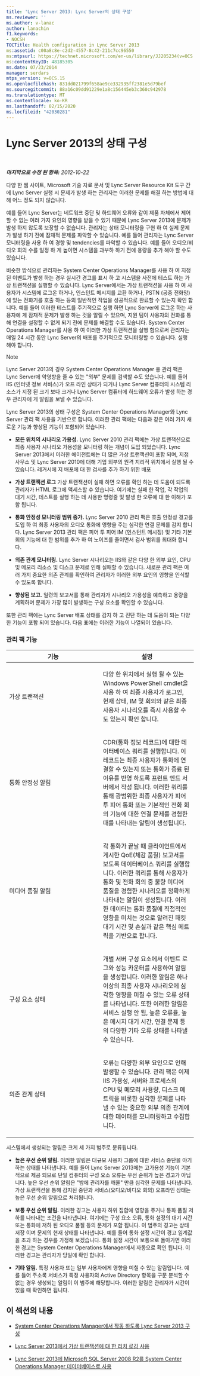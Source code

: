 ```yaml
---
title: 'Lync Server 2013: Lync Server의 상태 구성'
ms.reviewer: ''
ms.author: v-lanac
author: lanachin
f1.keywords:
- NOCSH
TOCTitle: Health configuration in Lync Server 2013
ms:assetid: c00a8c8e-c2d2-4557-8c42-211c7cc96550
ms:mtpsurl: https://technet.microsoft.com/en-us/library/JJ205234(v=OCS.15)
ms:contentKeyID: 48185305
ms.date: 07/23/2014
manager: serdars
mtps_version: v=OCS.15
ms.openlocfilehash: 831dd021799f658ae9ce332935ff2381e5d79bef
ms.sourcegitcommit: 88a16c09dd91229e1a8c156445eb3c360c942978
ms.translationtype: MT
ms.contentlocale: ko-KR
ms.lasthandoff: 02/15/2020
ms.locfileid: "42030281"
---
```

<div data-xmlns="http://www.w3.org/1999/xhtml">

<div class="topic" data-xmlns="http://www.w3.org/1999/xhtml" data-msxsl="urn:schemas-microsoft-com:xslt" data-cs="http://msdn.microsoft.com/">

<div data-asp="http://msdn2.microsoft.com/asp">

# <a name="health-configuration-in-lync-server-2013"></a>Lync Server 2013의 상태 구성

</div>

<div id="mainSection">

<div id="mainBody">

<span> </span>

_**마지막으로 수정 된 항목:** 2012-10-22_

다양 한 웹 사이트, Microsoft 기술 자료 문서 및 Lync Server Resource Kit 도구 간에 Lync Server 실행 시 문제가 발생 하는 관리자는 이러한 문제를 해결 하는 방법에 대해 어느 정도 되지 않습니다.

예를 들어 Lync Server는 네트워크 중단 및 하드웨어 오류와 같이 제품 자체에서 제어할 수 없는 여러 가지 요인의 영향을 받을 수 있기 때문에 Lync Server 2013에 문제가 발생 하지 않도록 보장할 수 없습니다. 관리자는 상태 모니터링을 구현 하 여 실제 문제가 발생 하기 전에 잠재적 문제를 파악할 수 있습니다. 예를 들어 관리자는 Lync Server 모니터링을 사용 하 여 경향 및 tendencies를 파악할 수 있습니다. 예를 들어 오디오/비디오 회의 수를 일정 하 게 높이면 시스템을 과부하 하기 전에 용량을 추가 해야 할 수도 있습니다.

비슷한 방식으로 관리자는 System Center Operations Manager를 사용 하 여 지정 된 이벤트가 발생 하는 경우 실시간 경고를 표시 하 고 시스템을 사전에 테스트 하는 가상 트랜잭션을 실행할 수 있습니다. Lync Server에서는 가상 트랜잭션을 사용 하 여 사용자가 시스템에 로그온 하거나, 인스턴트 메시지를 교환 하거나, PSTN (공중 전화망)에 있는 전화기를 호출 하는 등의 일반적인 작업을 성공적으로 완료할 수 있는지 확인 합니다. 예를 들어 이러한 테스트를 주기적으로 실행 하면 Lync Server에 로그온 하는 사용자에 게 잠재적 문제가 발생 하는 것을 알릴 수 있으며, 지원 팀이 사용자의 전화를 통해 연결을 설정할 수 없게 되기 전에 문제를 해결할 수도 있습니다. System Center Operations Manager를 사용 하 여 이러한 가상 트랜잭션을 실행 함으로써 관리자는 매일 24 시간 동안 Lync Server의 배포를 주기적으로 모니터링할 수 있습니다. 실행 해야 합니다.

<div>


> [!NOTE]  
> Lync Server 2013의 경우 System Center Operations Manager 용 관리 팩은 Lync Server에 악영향을 줄 수 있는 "외부" 문제를 검색할 수도 있습니다. 예를 들어 IIS (인터넷 정보 서비스)가 오프 라인 상태가 되거나 Lync Server 컴퓨터의 시스템 리소스가 지정 된 크기 보다 크거나 Lync Server 컴퓨터에 하드웨어 오류가 발생 하는 경우 관리자에 게 알림을 보낼 수 있습니다.



</div>

Lync Server 2013의 상태 구성은 System Center Operations Manager와 Lync Server 관리 팩 사용을 기반으로 합니다. 이러한 관리 팩에는 다음과 같은 여러 가지 새로운 기능과 향상된 기능이 포함되어 있습니다.

  - **모든 위치의 시나리오 가용성.** Lync Server 2010 관리 팩에는 가상 트랜잭션으로 최종 사용자 시나리오 가용성을 모니터링 하는 개념이 도입 되었습니다. Lync Server 2013에서 이러한 에이전트에는 더 많은 가상 트랜잭션이 포함 되며, 지점 사무소 및 Lync Server 2010에 대해 기업 외부의 원격 지리적 위치에서 실행 될 수 있습니다. 레거시에 지 배포에 대 한 검사를 추가 하기 위한 배포

  - **가상 트랜잭션 로그** 가상 트랜잭션이 실패 하면 오류를 확인 하는 데 도움이 되도록 관리자가 HTML 로그에 액세스할 수 있습니다. 여기에는 실패 한 작업, 각 작업의 대기 시간, 테스트를 실행 하는 데 사용한 명령줄 및 발생 한 오류에 대 한 이해가 포함 됩니다.

  - **통화 안정성 모니터링 범위 증가.** Lync Server 2010 관리 팩은 호출 안정성 경고를 도입 하 여 최종 사용자의 오디오 통화에 영향을 주는 심각한 연결 문제를 감지 합니다. Lync Server 2013 관리 팩은 피어 투 피어 IM (인스턴트 메시징) 및 기타 기본 회의 기능에 대 한 범위를 추가 하 여 노이즈를 줄이면서 검사 범위를 최대화 합니다.

  - **의존 관계 모니터링.** Lync Server 시나리오는 IIS와 같은 다양 한 외부 요인, CPU 및 메모리 리소스 및 디스크 문제로 인해 실패할 수 있습니다. 새로운 관리 팩은 여러 가지 중요한 의존 관계를 확인하여 관리자가 이러한 외부 요인의 영향을 인식할 수 있도록 합니다.

  - **향상된 보고.** 일련의 보고서를 통해 관리자가 시나리오 가용성을 예측하고 용량을 계획하며 문제가 가장 많이 발생하는 구성 요소를 확인할 수 있습니다.

또한 관리 팩에는 Lync Server 배포 상태를 감지 하 고 진단 하는 데 도움이 되는 다양 한 기능이 포함 되어 있습니다. 다음 표에는 이러한 기능이 나열되어 있습니다.

### <a name="management-pack-features"></a>관리 팩 기능

<table>
<colgroup>
<col style="width: 50%" />
<col style="width: 50%" />
</colgroup>
<thead>
<tr class="header">
<th>기능</th>
<th>설명</th>
</tr>
</thead>
<tbody>
<tr class="odd">
<td><p>가상 트랜잭션</p></td>
<td><p>다양 한 위치에서 실행 될 수 있는 Windows PowerShell cmdlet을 사용 하 여 최종 사용자가 로그인, 현재 상태, IM 및 회의와 같은 최종 사용자 시나리오를 즉시 사용할 수도 있는지 확인 합니다.</p></td>
</tr>
<tr class="even">
<td><p>통화 안정성 알림</p></td>
<td><p>CDR(통화 정보 레코드)에 대한 데이터베이스 쿼리를 실행합니다. 이 레코드는 최종 사용자가 통화에 연결할 수 있는지 또는 통화가 종료 된 이유를 반영 하도록 프런트 엔드 서버에서 작성 됩니다. 이러한 쿼리를 통해 광범위한 최종 사용자가 피어 투 피어 통화 또는 기본적인 전화 회의 기능에 대한 연결 문제를 경험한 때를 나타내는 알림이 생성됩니다.</p></td>
</tr>
<tr class="odd">
<td><p>미디어 품질 알림</p></td>
<td><p>각 통화가 끝날 때 클라이언트에서 게시한 QoE(체감 품질) 보고서를 보도록 데이터베이스 쿼리를 실행합니다. 이러한 쿼리를 통해 사용자가 통화 및 전화 회의 중 불량 미디어 품질을 경험한 시나리오를 정확하게 나타내는 알림이 생성됩니다. 이러한 데이터는 통화 품질에 직접적인 영향을 미치는 것으로 알려진 패킷 대기 시간 및 손실과 같은 핵심 메트릭을 기반으로 합니다.</p></td>
</tr>
<tr class="even">
<td><p>구성 요소 상태</p></td>
<td><p>개별 서버 구성 요소에서 이벤트 로그와 성능 카운터를 사용하여 알림을 생성합니다. 이러한 알림은 하나 이상의 최종 사용자 시나리오에 심각한 영향을 미칠 수 있는 오류 상태를 나타냅니다. 또한 이러한 알림은 서비스 실행 안 됨, 높은 오류율, 높은 메시지 대기 시간, 연결 문제 등의 다양한 기타 오류 상태를 나타낼 수 있습니다.</p></td>
</tr>
<tr class="odd">
<td><p>의존 관계 상태</p></td>
<td><p>오류는 다양한 외부 요인으로 인해 발생할 수 있습니다. 관리 팩은 이제 IIS 가용성, 서버와 프로세스의 CPU 및 메모리 사용량, 디스크 메트릭을 비롯한 심각한 문제를 나타낼 수 있는 중요한 외부 의존 관계에 대한 데이터를 모니터링하고 수집합니다.</p></td>
</tr>
</tbody>
</table>


시스템에서 생성되는 알림은 크게 세 가지 범주로 분류됩니다.

  - **높은 우선 순위 알림.** 이러한 알림은 대규모 사용자 그룹에 대한 서비스 중단을 야기하는 상태를 나타냅니다. 예를 들어 Lync Server 2013에는 고가용성 기능이 기본적으로 제공 되므로 단일 컴퓨터의 구성 요소 오류는 우선 순위가 높은 경고가 아닙니다. 높은 우선 순위 알림은 "밤에 관리자를 깨울" 만큼 심각한 문제를 나타냅니다. 가상 트랜잭션을 통해 감지된 중단과 서비스(오디오/비디오 회의) 오프라인 상태는 높은 우선 순위 알림으로 처리됩니다.

  - **보통 우선 순위 알림.** 이러한 경고는 사용자 하위 집합에 영향을 주거나 통화 품질 저하를 나타내는 조건을 나타냅니다. 여기에는 구성 요소 오류, 통화 설정의 대기 시간 또는 통화에 저하 된 오디오 품질 등의 문제가 포함 됩니다. 이 범주의 경고는 상태 저장 이며 문제의 현재 상태를 나타냅니다. 예를 들어 통화 설정 시간이 경고 임계값을 초과 하는 경우를 가정해 보겠습니다. 통화 설정 시간이 보통으로 돌아가면 이러한 경고는 System Center Operations Manager에서 자동으로 확인 됩니다. 이러한 경고는 관리자가 당일에 확인 합니다.

  - **기타 알림.** 특정 사용자 또는 일부 사용자에게 영향을 미칠 수 있는 알림입니다. 예를 들어 주소록 서비스가 특정 사용자의 Active Directory 항목을 구문 분석할 수 없는 경우 생성되는 알림이 이 범주에 해당합니다. 이러한 알림은 관리자가 시간이 있을 때 확인하면 됩니다.

<div>

## <a name="in-this-section"></a>이 섹션의 내용

  - [System Center Operations Manager에서 작동 하도록 Lync Server 2013 구성](lync-server-2013-configuring-lync-server-to-work-with-system-center-operations-manager.md)

  - [Lync Server 2013에서 가상 트랜잭션에 대 한 리치 로깅 사용](lync-server-2013-using-rich-logging-for-synthetic-transactions.md)

  - [Lync Server 2013에 Microsoft SQL Server 2008 R2를 System Center Operations Manager 데이터베이스로 사용](lync-server-2013-using-microsoft-sql-server-2008-r2-as-your-system-center-operations-manager-database.md)

</div>

</div>

<span> </span>

</div>

</div>

</div>

